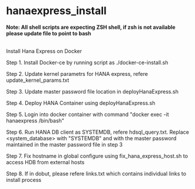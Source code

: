 # hanaexpress_install
<b>Note: All shell scripts are expecting ZSH shell, if zsh is not available please update file to point to bash</b>

<br>
Install Hana Express on Docker

Step 1. Install Docker-ce by running script as ./docker-ce-install.sh

Step 2. Update kernel parametrs for HANA express, refere update_kernel_params.txt

Step 3. Update master password file location in deployHanaExpress.sh

Step 4. Deploy HANA Container using deployHanaExpress.sh

Step 5. Login into docker container with command "docker exec -it hanaexpress /bin/bash"

Step 6. Run HANA DB client as SYSTEMDB, refere hdsql_query.txt. Replace <system_database> with "SYSTEMDB" and <password> with the master password maintained in the master password file in step 3

Step 7. Fix hostname in global configure using fix_hana_express_host.sh to access HDB from external hosts

Step 8. If in dobut, please refere links.txt which contains individual links to install process
